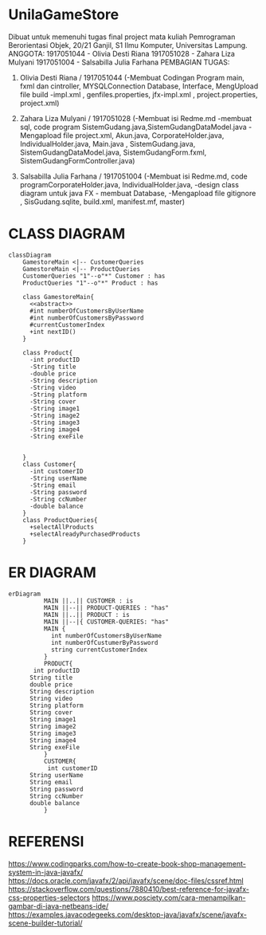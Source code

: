 # UnilaGameStore
Dibuat untuk memenuhi tugas final project mata kuliah Pemrograman Berorientasi Objek, 20/21 Ganjil, S1 Ilmu Komputer, Universitas Lampung.
ANGGOTA:
1917051044 - Olivia Desti Riana
1917051028 - Zahara Liza Mulyani
1917051004 - Salsabilla Julia Farhana
PEMBAGIAN TUGAS:
1. Olivia Desti Riana / 1917051044 
(-Membuat Codingan Program main, fxml dan cintroller, MYSQLConnection Database, Interface,  MengUpload file  build
-impl.xml ,  genfiles.properties, jfx-impl.xml , project.properties, project.xml)


2. Zahara Liza Mulyani / 1917051028 
(-Membuat isi Redme.md -membuat sql, code program 
SistemGudang.java,SistemGudangDataModel.java 
-Mengapload file project.xml, Akun.java, CorporateHolder.java, IndividualHolder.java,  Main.java , SistemGudang.java, SistemGudangDataModel.java, SistemGudangForm.fxml, SistemGudangFormController.java)


3. Salsabilla Julia Farhana / 1917051004 
(-Membuat isi Redme.md, code programCorporateHolder.java, IndividualHolder.java, -design class diagram untuk java FX - membuat Database, 
-Mengapload file gitignore , SisGudang.sqlite,  build.xml,   manifest.mf, master)

# CLASS DIAGRAM
```mermaid
classDiagram
    GamestoreMain <|-- CustomerQueries
    GamestoreMain <|-- ProductQueries
    CustomerQueries "1"--o"*" Customer : has
    ProductQueries "1"--o"*" Product : has
    
    class GamestoreMain{
      <<abstract>>
      #int numberOfCustomersByUserName
      #int numberOfCustomersByPassword
      #currentCustomerIndex
      +int nextID()
    }
    
    class Product{
      -int productID
      -String title
      -double price
      -String description
      -String video
      -String platform
      -String cover
      -String image1
      -String image2
      -String image3
      -String image4
      -String exeFile


    }
    class Customer{
      -int customerID
      -String userName
      -String email
      -String password
      -String ccNumber
      -double balance
    }
    class ProductQueries{
      +selectAllProducts
      +selectAlreadyPurchasedProducts
    }
```

# ER DIAGRAM
```mermaid
erDiagram
          MAIN ||..|| CUSTOMER : is
          MAIN ||--|| PRODUCT-QUERIES : "has"
          MAIN ||..|| PRODUCT : is
          MAIN ||--|{ CUSTOMER-QUERIES: "has"
          MAIN {
            int numberOfCustomersByUserName
            int numberOfCustumerByPassword
            string currentCustomerIndex
          }
          PRODUCT{
       int productID
      String title
      double price
      String description
      String video
      String platform
      String cover
      String image1
      String image2
      String image3
      String image4
      String exeFile
          }
          CUSTOMER{
           int customerID
      String userName
      String email
      String password
      String ccNumber
      double balance
          }
```
# REFERENSI
https://www.codingparks.com/how-to-create-book-shop-management-system-in-java-javafx/
https://docs.oracle.com/javafx/2/api/javafx/scene/doc-files/cssref.html
https://stackoverflow.com/questions/7880410/best-reference-for-javafx-css-properties-selectors
https://www.posciety.com/cara-menampilkan-gambar-di-java-netbeans-ide/
https://examples.javacodegeeks.com/desktop-java/javafx/scene/javafx-scene-builder-tutorial/
